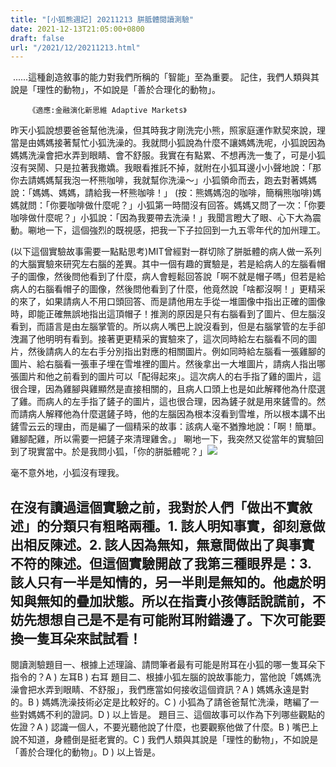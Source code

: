 ```yaml
---
title: "[小狐熊週記] 20211213 胼胝體閱讀測驗"
date: 2021-12-13T21:05:00+0800
draft: false
url: "/2021/12/20211213.html"
---
```




 ......這種創造敘事的能力對我們所稱的「智能」至為重要。 記住，我們人類與其說是「理性的動物」，不如說是「善於合理化的動物」。

        《適應:金融演化新思維 Adaptive Markets》




昨天小狐說想要爸爸幫他洗澡，但其時我才剛洗完小熊，照家庭運作默契來說，理當是由媽媽接著幫忙小狐洗澡的。我就問小狐說為什麼不讓媽媽洗呢，小狐說因為媽媽洗澡會把水弄到眼睛、會不舒服。我實在有點累、不想再洗一隻了，可是小狐沒有哭鬧、只是拉著我撒嬌。我眼看推託不掉，就附在小狐耳邊小小聲地說：「那你去請媽媽幫我泡一杯熊咖啡，我就幫你洗澡～」小狐領命而去，跑去對著媽媽說：「媽媽、媽媽，請給我一杯熊咖啡！」 (按：熊媽媽泡的咖啡，簡稱熊咖啡)媽媽就問：「你要咖啡做什麼呢？」小狐第一時間沒有回答。媽媽又問了一次：「你要咖啡做什麼呢？」小狐說：「因為我要帶去洗澡！」我聞言瞪大了眼、心下大為震動。唰地一下，這個強烈的既視感，把我一下子拉回到一九五零年代的加州理工。

(以下這個實驗故事需要一點點思考)MIT曾經對一群切除了胼胝體的病人做一系列的大腦實驗來研究左右腦的差異。其中一個有趣的實驗是，若是給病人的左腦看帽子的圖像，然後問他看到了什麼，病人會輕鬆回答說「啊不就是帽子嗎」但若是給病人的右腦看帽子的圖像，然後問他看到了什麼，他竟然說「啥都沒啊！」更精采的來了，如果請病人不用口頭回答、而是請他用左手從一堆圖像中指出正確的圖像時，即能正確無誤地指出這頂帽子！推測的原因是只有右腦看到了圖片、但左腦沒看到，而語言是由左腦掌管的。所以病人嘴巴上說沒看到，但是右腦掌管的左手卻洩漏了他明明有看到。接著更更精采的實驗來了，這次同時給左右腦看不同的圖片，然後請病人的左右手分別指出對應的相關圖片。例如同時給左腦看一張雞腳的圖片、給右腦看一張車子埋在雪堆裡的圖片。然後拿出一大堆圖片，請病人指出哪張圖片和他之前看到的圖片可以「配得起來」。這次病人的右手指了雞的圖片，這很合理，因為雞腳與雞顯然是直接相關的，且病人口頭上也是如此解釋他為什麼選了雞。而病人的左手指了鏟子的圖片，這也很合理，因為鏟子就是用來鏟雪的。然而請病人解釋他為什麼選鏟子時，他的左腦因為根本沒看到雪堆，所以根本講不出鏟雪云云的理由，而是編了一個精采的故事：該病人毫不猶豫地說：「啊！簡單。雞腳配雞，所以需要一把鏟子來清理雞舍。」
唰地一下，我突然又從當年的實驗回到了現實當中。於是我問小狐，「你的胼胝體呢？」![](https://blogger.googleusercontent.com/img/b/R29vZ2xl/AVvXsEjRugrGPR6goz4QwBnnQK7yHfSAHWCR1Ddm2Dgpkwp0beDT9B70KLArz0fiQSFrvGqHpB06v1Sf1Fi6GppGeP2-T3V7UPvNhxK8R3wk0Gr8TBknSSbx7H279jNxQdKSc88yGcO8j-KWyoM/)

毫不意外地，小狐沒有理我。

在沒有讀過這個實驗之前，我對於人們「做出不實敘述」的分類只有粗略兩種。1. 該人明知事實，卻刻意做出相反陳述。2. 該人因為無知，無意間做出了與事實不符的陳述。但這個實驗開啟了我第三種眼界是：3. 該人只有一半是知情的，另一半則是無知的。他處於明知與無知的疊加狀態。所以在指責小孩傳話說謊前，不妨先想想自己是不是有可能附耳附錯邊了。下次可能要換一隻耳朵來試試看！
---
閱讀測驗題目一、根據上述理論、請問筆者最有可能是附耳在小狐的哪一隻耳朵下指令的？A ) 左耳B ) 右耳
題目二、根據小狐左腦的說故事能力，當他說「媽媽洗澡會把水弄到眼睛、不舒服」，我們應當如何接收這個資訊？A ) 媽媽永遠是對的。B ) 媽媽洗澡技術必定是比較好的。C ) 小狐為了請爸爸幫忙洗澡，瞎編了一些對媽媽不利的證詞。D ) 以上皆是。
題目三、這個故事可以作為下列哪些觀點的佐證？A ) 認識一個人，不要光聽他說了什麼，也要觀察他做了什麼。B ) 嘴巴上說不知道，身體倒是挺老實的。C ) 我們人類與其說是「理性的動物」，不如說是「善於合理化的動物」。D ) 以上皆是。
